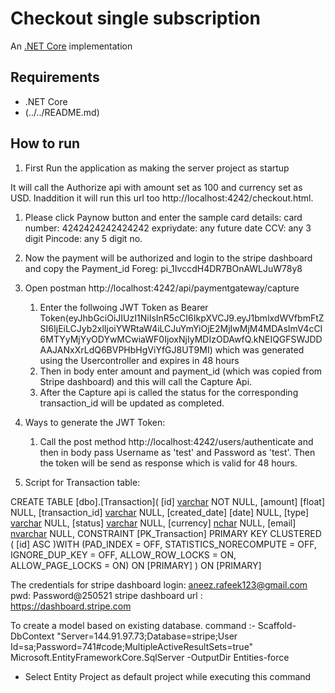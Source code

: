 # Checkout single subscription

An [.NET Core](https://dotnet.microsoft.com/download/dotnet-core) implementation

## Requirements

* .NET Core
* (../../README.md)

## How to run

1. First Run the application as making the server project as startup

It will call the Authorize api with amount set as 100 and currency set as USD.
Inaddition it will run this url too http://localhost:4242/checkout.html.

1. Please click Paynow button and enter the sample card details:
                  card number: 4242424242424242  expriydate: any future date CCV: any 3 digit Pincode: any 5 digit no.
2. Now the payment will be authorized and login to the stripe dashboard and copy the Payment_id Foreg: pi_1IvccdH4DR7BOnAWLJuW78y8
3. Open postman http://localhost:4242/api/paymentgateway/capture 
   1. Enter the follwoing JWT Token as Bearer Token(eyJhbGciOiJIUzI1NiIsInR5cCI6IkpXVCJ9.eyJ1bmlxdWVfbmFtZSI6IjEiLCJyb2xlIjoiYWRtaW4iLCJuYmYiOjE2MjIwMjM4MDAsImV4cCI6MTYyMjYyODYwMCwiaWF0IjoxNjIyMDIzODAwfQ.kNEIQGFSWJDDAAJANxXrLdQ6BVPHbHgViYfGJ8UT9MI) which was generated using the Usercontroller and expires in 48 hours 
   2. Then in body enter  amount and payment_id (which was copied from Stripe dashboard) and this will call the Capture Api.
   3. After the Capture api is called the status for the corresponding transaction_id will be updated as completed.

4. Ways to generate the JWT Token:
	1. Call the post method http://localhost:4242/users/authenticate and then in body pass
	Username as 'test' and  Password as 'test'. Then the token will be send as response which is valid for 48 hours.
5. Script for Transaction table:

CREATE TABLE [dbo].[Transaction](
	[id] [varchar](50) NOT NULL,
	[amount] [float] NULL,
	[transaction_id] [varchar](200) NULL,
	[created_date] [date] NULL,
	[type] [varchar](50) NULL,
	[status] [varchar](50) NULL,
	[currency] [nchar](10) NULL,
	[email] [nvarchar](50) NULL,
 CONSTRAINT [PK_Transaction] PRIMARY KEY CLUSTERED 
(
	[id] ASC
)WITH (PAD_INDEX = OFF, STATISTICS_NORECOMPUTE = OFF, IGNORE_DUP_KEY = OFF, ALLOW_ROW_LOCKS = ON, ALLOW_PAGE_LOCKS = ON) ON [PRIMARY]
) ON [PRIMARY]

The credentials for stripe dashboard login: aneez.rafeek123@gmail.com
	              pwd: Password@250521
stripe dashboard url : https://dashboard.stripe.com

To create a model based on existing database.
command :- Scaffold-DbContext "Server=144.91.97.73;Database=stripe;User Id=sa;Password=741#code;MultipleActiveResultSets=true" Microsoft.EntityFrameworkCore.SqlServer -OutputDir Entities-force
* Select Entity Project as default project while executing this command
```
